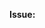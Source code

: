 **Issue:** <!-- What's this PR for? Link it to a GitHub issue or create one before you submit this Pull Request. -->

<!-- Briefly explain what is being changed with this Pull Request. -->
